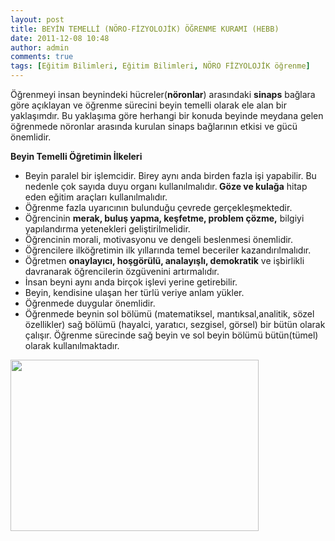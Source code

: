 ```yaml
---
layout: post
title: BEYİN TEMELLİ (NÖRO-FİZYOLOJİK) ÖĞRENME KURAMI (HEBB)
date: 2011-12-08 10:48
author: admin
comments: true
tags: [Eğitim Bilimleri, Eğitim Bilimleri, NÖRO FİZYOLOJİK öğrenme]
---
```

Öğrenmeyi insan beynindeki hücreler(<strong>nöronlar</strong>) arasındaki <strong>sinaps</strong> bağlara göre açıklayan ve öğrenme sürecini beyin temelli olarak ele alan bir yaklaşımdır. Bu yaklaşıma göre herhangi bir konuda beyinde meydana gelen öğrenmede nöronlar arasında kurulan sinaps bağlarının etkisi ve gücü önemlidir.

<strong>Beyin Temelli Öğretimin İlkeleri</strong>
<ul>
	<li>Beyin paralel bir işlemcidir. Birey aynı anda birden fazla işi yapabilir. Bu nedenle çok sayıda duyu organı kullanılmalıdır.<strong> Göze ve kulağa</strong> hitap eden eğitim araçları kullanılmalıdır.</li>
	<li>Öğrenme fazla uyarıcının bulunduğu çevrede gerçekleşmektedir.</li>
	<li>Öğrencinin <strong>merak, buluş yapma, keşfetme, problem çözme,</strong> bilgiyi yapılandırma yetenekleri geliştirilmelidir.</li>
	<li>Öğrencinin morali, motivasyonu ve dengeli beslenmesi önemlidir.</li>
	<li>Öğrencilere ilköğretimin ilk yıllarında temel beceriler kazandırılmalıdır.</li>
	<li>Öğretmen <strong>onaylayıcı, hoşgörülü, analayışlı, demokratik</strong> ve işbirlikli davranarak öğrencilerin özgüvenini artırmalıdır.</li>
	<li>İnsan beyni aynı anda birçok işlevi yerine getirebilir.</li>
	<li>Beyin, kendisine ulaşan her türlü veriye anlam yükler.</li>
	<li>Öğrenmede duygular önemlidir.</li>
	<li>Öğrenmede beynin sol bölümü (matematiksel, mantıksal,analitik, sözel özellikler) sağ bölümü (hayalci, yaratıcı, sezgisel, görsel) bir bütün olarak çalışır. Öğrenme sürecinde sağ beyin ve sol beyin bölümü bütün(tümel) olarak kullanılmaktadır.</li>
</ul>
<div><a href="http://www.egitimvaktim.com/dosyalar/2011/12/beyin-bolumleri.jpg"><img class="alignnone size-full wp-image-1134" title="beyin-bolumleri" src="http://www.egitimvaktim.com/dosyalar/2011/12/beyin-bolumleri.jpg" alt="" width="397" height="274" /></a></div>
